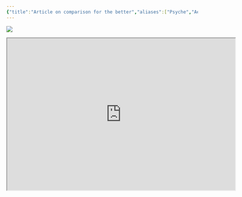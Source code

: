 ```yaml
---
{"title":"Article on comparison for the better","aliases":["Psyche","Aeon","Guide","How To"],"type":"Object/Articles/Substack","dg-publish":true,"dg-note-icon":"forest-deer","tags":["culture","social","guidance","mental-health"],"updated":"2025-04-10","created":"2025-04-10T13:35:06","dg-path":"Entities/Objects/Articles/Pscyhe/Article on comparison for the better.md","permalink":"/entities/objects/articles/pscyhe/article-on-comparison-for-the-better/","dgPassFrontmatter":true,"noteIcon":"forest-deer","link":"https://psyche.co/guides/how-to-compare-yourself-with-others-fairly-and-respond-better"}
---
```


![](https://marianopascual.me/)
<iframe width="600" height="400" src="https://psyche.co/guides/how-to-compare-yourself-with-others-fairly-and-respond-better"></iframe>
